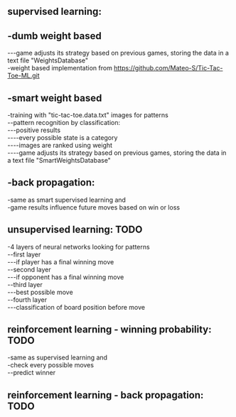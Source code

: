 
supervised learning:
--------------------
-dumb weight based
------------------
---game adjusts its strategy based on previous games, storing the data in a text file "WeightsDatabase"<br>
-weight based implementation from https://github.com/Mateo-S/Tic-Tac-Toe-ML.git<br>

-smart weight based
-------------------
-training with "tic-tac-toe.data.txt" images for patterns<br>
--pattern recognition by classification:<br>
---positive results<br>
----every possible state is a category<br>
----images are ranked using weight<br>
----game adjusts its strategy based on previous games, storing the data in a text file "SmartWeightsDatabase"<br>

-back propagation:
-------------------
-same as smart supervised learning and<br> 
-game results influence future moves based on win or loss<br>

unsupervised learning:  TODO
---------------------
-4 layers of neural networks looking for patterns<br>
--first layer<br>
---if player has a final winning move<br>
--second layer<br>
---if opponent has a final winning move<br>
--third layer<br>
---best possible move<br>
--fourth layer<br>
---classification of board position before move<br>

reinforcement learning - winning probability:  TODO
---------------------------------------------
-same as supervised learning and<br> 
-check every possible moves<br>
--predict winner<br>

reinforcement learning - back propagation:  TODO
------------------------------------------